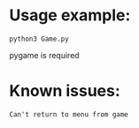 # Usage example:
```
python3 Game.py
```

pygame is required

# Known issues:
```
Can't return to menu from game
```

